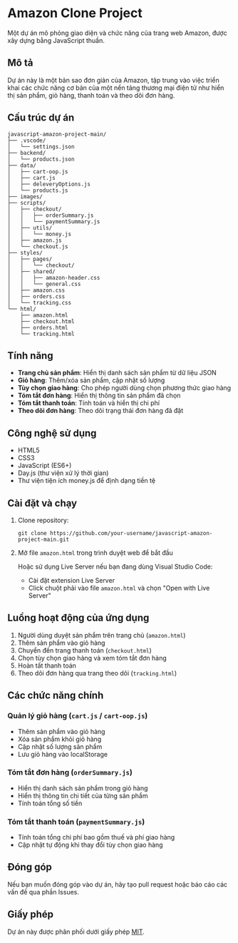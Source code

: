 # Amazon Clone Project

Một dự án mô phỏng giao diện và chức năng của trang web Amazon, được xây dựng bằng JavaScript thuần.

## Mô tả

Dự án này là một bản sao đơn giản của Amazon, tập trung vào việc triển khai các chức năng cơ bản của một nền tảng thương mại điện tử như hiển thị sản phẩm, giỏ hàng, thanh toán và theo dõi đơn hàng.

## Cấu trúc dự án

```
javascript-amazon-project-main/
├── .vscode/
│   └── settings.json
├── backend/
│   └── products.json
├── data/
│   ├── cart-oop.js
│   ├── cart.js
│   ├── deleveryOptions.js
│   └── products.js
├── images/
├── scripts/
│   ├── checkout/
│   │   ├── orderSummary.js
│   │   └── paymentSummary.js
│   ├── utils/
│   │   └── money.js
│   ├── amazon.js
│   └── checkout.js
├── styles/
│   ├── pages/
│   │   └── checkout/
│   ├── shared/
│   │   ├── amazon-header.css
│   │   └── general.css
│   ├── amazon.css
│   ├── orders.css
│   └── tracking.css
└── html/
    ├── amazon.html
    ├── checkout.html
    ├── orders.html
    └── tracking.html
```

## Tính năng

- **Trang chủ sản phẩm**: Hiển thị danh sách sản phẩm từ dữ liệu JSON
- **Giỏ hàng**: Thêm/xóa sản phẩm, cập nhật số lượng
- **Tùy chọn giao hàng**: Cho phép người dùng chọn phương thức giao hàng
- **Tóm tắt đơn hàng**: Hiển thị thông tin sản phẩm đã chọn
- **Tóm tắt thanh toán**: Tính toán và hiển thị chi phí
- **Theo dõi đơn hàng**: Theo dõi trạng thái đơn hàng đã đặt

## Công nghệ sử dụng

- HTML5
- CSS3
- JavaScript (ES6+)
- Day.js (thư viện xử lý thời gian)
- Thư viện tiện ích money.js để định dạng tiền tệ

## Cài đặt và chạy

1. Clone repository:
   ```
   git clone https://github.com/your-username/javascript-amazon-project-main.git
   ```

2. Mở file `amazon.html` trong trình duyệt web để bắt đầu

   Hoặc sử dụng Live Server nếu bạn đang dùng Visual Studio Code:
   - Cài đặt extension Live Server
   - Click chuột phải vào file `amazon.html` và chọn "Open with Live Server"

## Luồng hoạt động của ứng dụng

1. Người dùng duyệt sản phẩm trên trang chủ (`amazon.html`)
2. Thêm sản phẩm vào giỏ hàng
3. Chuyển đến trang thanh toán (`checkout.html`)
4. Chọn tùy chọn giao hàng và xem tóm tắt đơn hàng
5. Hoàn tất thanh toán
6. Theo dõi đơn hàng qua trang theo dõi (`tracking.html`)

## Các chức năng chính

### Quản lý giỏ hàng (`cart.js` / `cart-oop.js`)
- Thêm sản phẩm vào giỏ hàng
- Xóa sản phẩm khỏi giỏ hàng
- Cập nhật số lượng sản phẩm
- Lưu giỏ hàng vào localStorage

### Tóm tắt đơn hàng (`orderSummary.js`)
- Hiển thị danh sách sản phẩm trong giỏ hàng
- Hiển thị thông tin chi tiết của từng sản phẩm
- Tính toán tổng số tiền

### Tóm tắt thanh toán (`paymentSummary.js`)
- Tính toán tổng chi phí bao gồm thuế và phí giao hàng
- Cập nhật tự động khi thay đổi tùy chọn giao hàng

## Đóng góp

Nếu bạn muốn đóng góp vào dự án, hãy tạo pull request hoặc báo cáo các vấn đề qua phần Issues.

## Giấy phép

Dự án này được phân phối dưới giấy phép [MIT](LICENSE).
